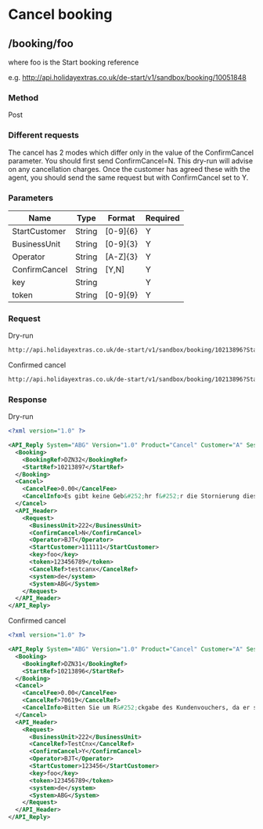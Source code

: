 # Cancel booking

## /booking/foo

where foo is the Start booking reference

e.g. http://api.holidayextras.co.uk/de-start/v1/sandbox/booking/10051848



### Method

Post



### Different requests

The cancel has 2 modes which differ only in the value of the ConfirmCancel parameter. You should first send ConfirmCancel=N. This dry-run will advise on any cancellation charges. Once the customer has agreed these with the agent, you should send the same request but with ConfirmCancel set to Y.


### Parameters

 | Name          | Type   | Format   | Required | 
 | ----          | ----   | ------   | -------- | 
 | StartCustomer | String | [0-9]{6} | Y        | 
 | BusinessUnit  | String | [0-9]{3} | Y        | 
 | Operator      | String | [A-Z]{3} | Y        | 
 | ConfirmCancel | String | [Y,N]    | Y        | 
 | key           | String |          | Y        | 
 | token         | String | [0-9]{9} | Y        | 





### Request

Dry-run
```html
http://api.holidayextras.co.uk/de-start/v1/sandbox/booking/10213896?StartCustomer=111111&BusinessUnit=222&Operator=BJT&key=mytestkey&ConfirmCancel=N&CancelRef=TestCnx
```

Confirmed cancel
```html
http://api.holidayextras.co.uk/de-start/v1/sandbox/booking/10213896?StartCustomer=111111&BusinessUnit=222&Operator=BJT&key=mytestkey&CancelRef=HolidayCancelled&ConfirmCancel=Y
```



### Response

Dry-run
```xml
<?xml version="1.0" ?>

<API_Reply System="ABG" Version="1.0" Product="Cancel" Customer="A" Session="123456789" RequestCode="9" Result="OK">
  <Booking>
    <BookingRef>DZN32</BookingRef>
    <StartRef>10213897</StartRef>
  </Booking>
  <Cancel>
    <CancelFee>0.00</CancelFee>
    <CancelInfo>Es gibt keine Geb&#252;hr f&#252;r die Stornierung dieser Buchung</CancelInfo>
  </Cancel>
  <API_Header>
    <Request>
      <BusinessUnit>222</BusinessUnit>
      <ConfirmCancel>N</ConfirmCancel>
      <Operator>BJT</Operator>
      <StartCustomer>111111</StartCustomer>
      <key>foo</key>
      <token>123456789</token>
      <CancelRef>testcanx</CancelRef>
      <system>de</system>
      <System>ABG</System>
    </Request>
  </API_Header>
</API_Reply>
```

Confirmed cancel
```xml
<?xml version="1.0" ?>

<API_Reply System="ABG" Version="1.0" Product="Cancel" Customer="A" Session="123456789" RequestCode="9" Result="OK">
  <Booking>
    <BookingRef>DZN31</BookingRef>
    <StartRef>10213896</StartRef>
  </Booking>
  <Cancel>
    <CancelFee>0.00</CancelFee>
    <CancelRef>70619</CancelRef>
    <CancelInfo>Bitten Sie um R&#252;ckgabe des Kundenvouchers, da er seine G&#252;ltigkeit nicht verliert</CancelInfo>
  </Cancel>
  <API_Header>
    <Request>
      <BusinessUnit>222</BusinessUnit>
      <CancelRef>TestCnx</CancelRef>
      <ConfirmCancel>Y</ConfirmCancel>
      <Operator>BJT</Operator>
      <StartCustomer>123456</StartCustomer>
      <key>foo</key>
      <token>123456789</token>
      <system>de</system>
      <System>ABG</System>
    </Request>
  </API_Header>
</API_Reply>
```
